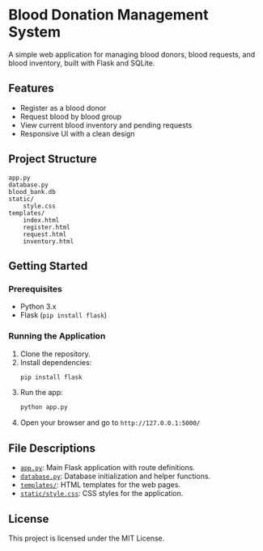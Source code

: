 # Blood Donation Management System

A simple web application for managing blood donors, blood requests, and blood inventory, built with Flask and SQLite.

## Features

- Register as a blood donor
- Request blood by blood group
- View current blood inventory and pending requests
- Responsive UI with a clean design

## Project Structure

```
app.py
database.py
blood_bank.db
static/
    style.css
templates/
    index.html
    register.html
    request.html
    inventory.html
```

## Getting Started

### Prerequisites

- Python 3.x
- Flask (`pip install flask`)

### Running the Application

1. Clone the repository.
2. Install dependencies:
    ```sh
    pip install flask
    ```
3. Run the app:
    ```sh
    python app.py
    ```
4. Open your browser and go to `http://127.0.0.1:5000/`

## File Descriptions

- [`app.py`](app.py): Main Flask application with route definitions.
- [`database.py`](database.py): Database initialization and helper functions.
- [`templates/`](templates/): HTML templates for the web pages.
- [`static/style.css`](static/style.css): CSS styles for the application.

## License

This project is licensed under the MIT License.
